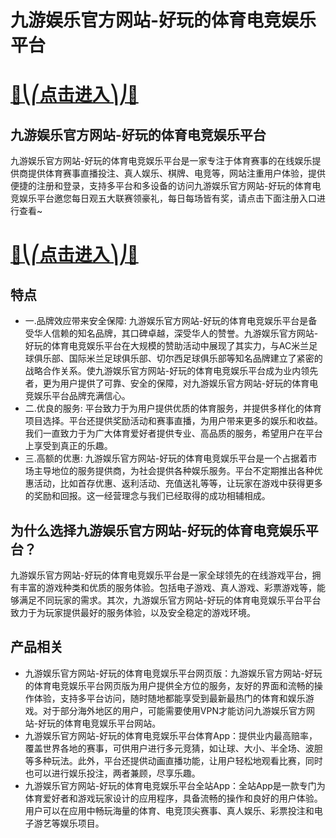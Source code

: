 # 九游娱乐官方网站-好玩的体育电竞娱乐平台

# [🍉⎝⎛点击进入⎞⎠🍉](https://kkdd668.cn)
## 九游娱乐官方网站-好玩的体育电竞娱乐平台
九游娱乐官方网站-好玩的体育电竞娱乐平台是一家专注于体育赛事的在线娱乐提供商提供体育赛事直播投注、真人娱乐、棋牌、电竞等，网站注重用户体验，提供便捷的注册和登录，支持多平台和多设备的访问九游娱乐官方网站-好玩的体育电竞娱乐平台邀您每日观五大联赛领豪礼，每日每场皆有奖，请点击下面注册入口进行查看~
# [🍉⎝⎛点击进入⎞⎠🍉](https://kkdd668.cn)

## 特点
- 一.品牌效应带来安全保障: 九游娱乐官方网站-好玩的体育电竞娱乐平台是备受华人信赖的知名品牌，其口碑卓越，深受华人的赞誉。九游娱乐官方网站-好玩的体育电竞娱乐平台在大规模的赞助活动中展现了其实力，与AC米兰足球俱乐部、国际米兰足球俱乐部、切尔西足球俱乐部等知名品牌建立了紧密的战略合作关系。使九游娱乐官方网站-好玩的体育电竞娱乐平台成为业内领先者，更为用户提供了可靠、安全的保障，对九游娱乐官方网站-好玩的体育电竞娱乐平台品牌充满信心。
- 二.优良的服务: 平台致力于为用户提供优质的体育服务，并提供多样化的体育项目选择。平台还提供奖励活动和赛事直播，为用户带来更多的娱乐和收益。我们一直致力于为广大体育爱好者提供专业、高品质的服务，希望用户在平台上享受到真正的乐趣。
- 三.高额的优惠: 九游娱乐官方网站-好玩的体育电竞娱乐平台是一个占据着市场主导地位的服务提供商，为社会提供各种娱乐服务。平台不定期推出各种优惠活动，比如首存优惠、返利活动、充值送礼等等，让玩家在游戏中获得更多的奖励和回报。这一经营理念与我们已经取得的成功相辅相成。

## 为什么选择九游娱乐官方网站-好玩的体育电竞娱乐平台？
九游娱乐官方网站-好玩的体育电竞娱乐平台是一家全球领先的在线游戏平台，拥有丰富的游戏种类和优质的服务体验。包括电子游戏、真人游戏、彩票游戏等，能够满足不同玩家的需求。其次，九游娱乐官方网站-好玩的体育电竞娱乐平台平台致力于为玩家提供最好的服务体验，以及安全稳定的游戏环境。
## 产品相关
- 九游娱乐官方网站-好玩的体育电竞娱乐平台网页版：九游娱乐官方网站-好玩的体育电竞娱乐平台网页版为用户提供全方位的服务，友好的界面和流畅的操作体验，支持多平台访问，随时随地都能享受到最新最热门的体育和娱乐游戏。对于部分海外地区的用户，可能需要使用VPN才能访问九游娱乐官方网站-好玩的体育电竞娱乐平台网站。
- 九游娱乐官方网站-好玩的体育电竞娱乐平台体育App：提供业内最高赔率，覆盖世界各地的赛事，可供用户进行多元竞猜，如让球、大小、半全场、波胆等多种玩法。此外，平台还提供动画直播功能，让用户轻松地观看比赛，同时也可以进行娱乐投注，两者兼顾，尽享乐趣。
- 九游娱乐官方网站-好玩的体育电竞娱乐平台全站App：全站App是一款专门为体育爱好者和游戏玩家设计的应用程序，具备流畅的操作和良好的用户体验。用户可以在应用中畅玩海量的体育、电竞顶尖赛事、真人娱乐、彩票投注和电子游艺等娱乐项目。
